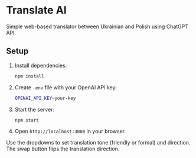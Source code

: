 # Translate AI

Simple web-based translator between Ukrainian and Polish using ChatGPT API.

## Setup

1. Install dependencies:
   ```bash
   npm install
   ```
2. Create `.env` file with your OpenAI API key:
   ```bash
   OPENAI_API_KEY=your-key
   ```
3. Start the server:
   ```bash
   npm start
   ```
4. Open `http://localhost:3000` in your browser.

Use the dropdowns to set translation tone (friendly or formal) and direction. The swap button flips the translation direction.
